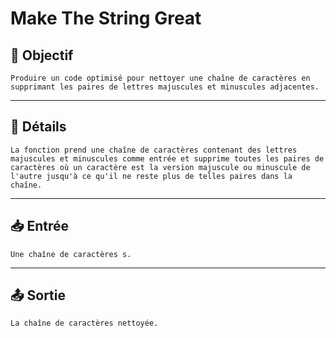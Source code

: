 # Make The String Great

## 🎯 Objectif

    Produire un code optimisé pour nettoyer une chaîne de caractères en supprimant les paires de lettres majuscules et minuscules adjacentes.

---

## 📝 Détails

    La fonction prend une chaîne de caractères contenant des lettres majuscules et minuscules comme entrée et supprime toutes les paires de caractères où un caractère est la version majuscule ou minuscule de l'autre jusqu'à ce qu'il ne reste plus de telles paires dans la chaîne.

---

## 📥 Entrée

    Une chaîne de caractères s.

---

## 📤 Sortie

    La chaîne de caractères nettoyée.

